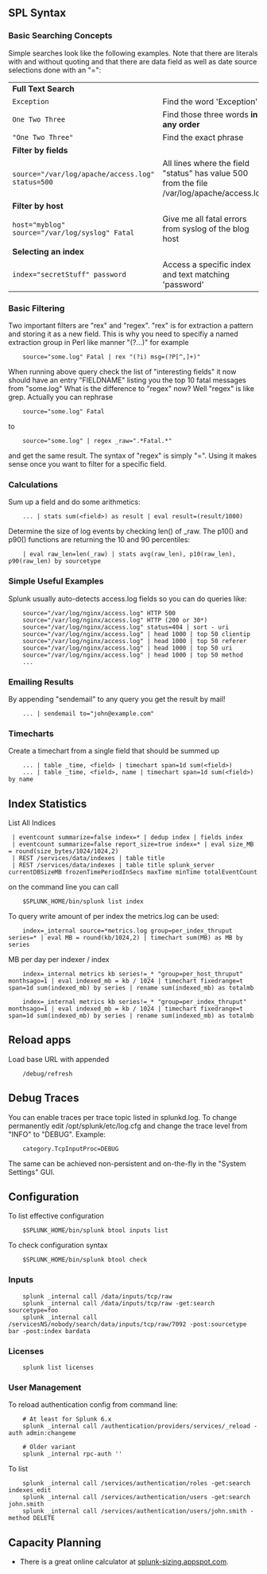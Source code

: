 ## SPL Syntax

### Basic Searching Concepts

Simple searches look like the following examples. Note that there are literals with 
and without quoting and that there are data field as well as date source selections 
done with an "=":

|                              |                                               |
|----------------------------- | --------------------------------------------- |
| **Full Text Search**         | 
| `Exception`                  | Find the word 'Exception'
| `One Two Three`              | Find those three words **in any order**
| `"One Two Three"`            | Find the exact phrase
| **Filter by fields**         |
| `source="/var/log/apache/access.log" status=500` | All lines where the field "status" has value 500 from the file /var/log/apache/access.log 
| **Filter by host**           |  
| `host="myblog" source="/var/log/syslog" Fatal` | Give me all fatal errors from syslog of the blog host
| **Selecting an index**       |
| `index="secretStuff" password` | Access a specific index and text matching 'password'

### Basic Filtering

Two important filters are "rex" and "regex". "rex" is for extraction a
pattern and storing it as a new field. This is why you need to specifiy
a named extraction group in Perl like manner "(?...)" for example
```shell
    source="some.log" Fatal | rex "(?i) msg=(?P[^,]+)"
```
When running above query check the list of "interesting fields" it now
should have an entry "FIELDNAME" listing you the top 10 fatal messages
from "some.log" What is the difference to "regex" now? Well "regex" is
like grep. Actually you can rephrase
```shell
    source="some.log" Fatal
```
to
```shell
    source="some.log" | regex _raw=".*Fatal.*"
```
and get the same result. The syntax of "regex" is simply "=". Using it
makes sense once you want to filter for a specific field.

### Calculations

Sum up a field and do some arithmetics:
```shell
    ... | stats sum(<field>) as result | eval result=(result/1000)
```
Determine the size of log events by checking len() of \_raw. The p10()
and p90() functions are returning the 10 and 90 percentiles:
```shell
    | eval raw_len=len(_raw) | stats avg(raw_len), p10(raw_len), p90(raw_len) by sourcetype
```
### Simple Useful Examples

Splunk usually auto-detects access.log fields so you can do queries
like:
```shell
    source="/var/log/nginx/access.log" HTTP 500
    source="/var/log/nginx/access.log" HTTP (200 or 30*)
    source="/var/log/nginx/access.log" status=404 | sort - uri 
    source="/var/log/nginx/access.log" | head 1000 | top 50 clientip
    source="/var/log/nginx/access.log" | head 1000 | top 50 referer
    source="/var/log/nginx/access.log" | head 1000 | top 50 uri
    source="/var/log/nginx/access.log" | head 1000 | top 50 method
    ...
```
### Emailing Results

By appending "sendemail" to any query you get the result by mail!
```shell
    ... | sendemail to="john@example.com"
```
### Timecharts

Create a timechart from a single field that should be summed up
```shell
    ... | table _time, <field> | timechart span=1d sum(<field>)
    ... | table _time, <field>, name | timechart span=1d sum(<field>) by name
```
## Index Statistics

List All Indices

     | eventcount summarize=false index=* | dedup index | fields index
     | eventcount summarize=false report_size=true index=* | eval size_MB = round(size_bytes/1024/1024,2)
     | REST /services/data/indexes | table title
     | REST /services/data/indexes | table title splunk_server currentDBSizeMB frozenTimePeriodInSecs maxTime minTime totalEventCount

on the command line you can call
```shell
    $SPLUNK_HOME/bin/splunk list index
```
To query write amount of per index the metrics.log can be used:
```shell
    index=_internal source=*metrics.log group=per_index_thruput series=* | eval MB = round(kb/1024,2) | timechart sum(MB) as MB by series
```
MB per day per indexer / index
```shell
    index=_internal metrics kb series!=_* "group=per_host_thruput" monthsago=1 | eval indexed_mb = kb / 1024 | timechart fixedrange=t span=1d sum(indexed_mb) by series | rename sum(indexed_mb) as totalmb

    index=_internal metrics kb series!=_* "group=per_index_thruput" monthsago=1 | eval indexed_mb = kb / 1024 | timechart fixedrange=t span=1d sum(indexed_mb) by series | rename sum(indexed_mb) as totalmb
```
## Reload apps

Load base URL with appended
```shell
    /debug/refresh
```

## Debug Traces

You can enable traces per trace topic listed in splunkd.log. To change
permanently edit /opt/splunk/etc/log.cfg and change the trace level from
"INFO" to "DEBUG". Example:
```shell
    category.TcpInputProc=DEBUG
```
The same can be achieved non-persistent and on-the-fly in the "System
Settings" GUI.

## Configuration

To list effective configuration
```shell
    $SPLUNK_HOME/bin/splunk btool inputs list
```
To check configuration syntax
```shell
    $SPLUNK_HOME/bin/splunk btool check
```
### Inputs
```shell
    splunk _internal call /data/inputs/tcp/raw
    splunk _internal call /data/inputs/tcp/raw -get:search sourcetype=foo
    splunk _internal call /servicesNS/nobody/search/data/inputs/tcp/raw/7092 -post:sourcetype bar -post:index bardata
```
### Licenses
```shell
    splunk list licenses
```
### User Management

To reload authentication config from command line:
```shell
    # At least for Splunk 6.x
    splunk _internal call /authentication/providers/services/_reload -auth admin:changeme

    # Older variant
    splunk _internal rpc-auth ''
```
To list
```shell
    splunk _internal call /services/authentication/roles -get:search indexes_edit
    splunk _internal call /services/authentication/users -get:search john.smith
    splunk _internal call /services/authentication/users/john.smith -method DELETE
```
## Capacity Planning

- There is a great online calculator at [splunk-sizing.appspot.com](https://splunk-sizing.appspot.com).
